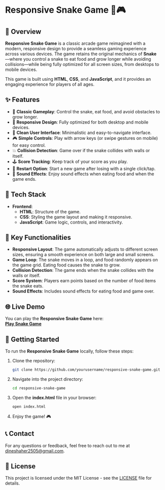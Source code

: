# Responsive Snake Game 🐍🎮

## 📖 Overview
**Responsive Snake Game** is a classic arcade game reimagined with a modern, responsive design to provide a seamless gaming experience across various devices. The game retains the original mechanics of **Snake**—where you control a snake to eat food and grow longer while avoiding collisions—while being fully optimized for all screen sizes, from desktops to mobile devices.

This game is built using **HTML**, **CSS**, and **JavaScript**, and it provides an engaging experience for players of all ages.

## ✨ Features
- 🐍 **Classic Gameplay**: Control the snake, eat food, and avoid obstacles to grow longer.
- 📱 **Responsive Design**: Fully optimized for both desktop and mobile devices.
- 🔲 **Clean User Interface**: Minimalistic and easy-to-navigate interface.
- 🎮 **Simple Controls**: Play with arrow keys (or swipe gestures on mobile) for easy control.
- 💥 **Collision Detection**: Game over if the snake collides with walls or itself.
- 🕹️ **Score Tracking**: Keep track of your score as you play.
- 🔄 **Restart Option**: Start a new game after losing with a single click/tap.
- 🎉 **Sound Effects**: Enjoy sound effects when eating food and when the game ends.

## 🔧 Tech Stack
- **Frontend**: 
  - **HTML**: Structure of the game.
  - **CSS**: Styling the game layout and making it responsive.
  - **JavaScript**: Game logic, controls, and interactivity.

## 🎯 Key Functionalities
- **Responsive Layout**: The game automatically adjusts to different screen sizes, ensuring a smooth experience on both large and small screens.
- **Game Loop**: The snake moves in a loop, and food randomly appears on the game grid. Eating food causes the snake to grow.
- **Collision Detection**: The game ends when the snake collides with the walls or itself.
- **Score System**: Players earn points based on the number of food items the snake eats.
- **Sound Effects**: Includes sound effects for eating food and game over.

## 🌐 Live Demo
You can play the **Responsive Snake Game** here:  
[**Play Snake Game**](https://snake-game-two-smoky.vercel.app/) 

## 🚀 Getting Started
To run the **Responsive Snake Game** locally, follow these steps:

1. Clone the repository:
    ```bash
    git clone https://github.com/yourusername/responsive-snake-game.git
    ```

2. Navigate into the project directory:
    ```bash
    cd responsive-snake-game
    ```

3. Open the **index.html** file in your browser:
    ```bash
    open index.html
    ```

4. Enjoy the game! 🎮

## 📞 Contact
For any questions or feedback, feel free to reach out to me at [dineshaher2505@gmail.com](mailto:dineshaher2505@gmail.com).

## 📝 License
This project is licensed under the MIT License - see the [LICENSE](LICENSE) file for details.
